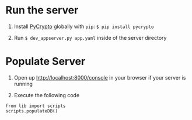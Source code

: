 # Run the server

1. Install [PyCrypto](https://www.dlitz.net/software/pycrypto/) globally with `pip`: `$ pip install pycrypto`

2. Run `$ dev_appserver.py app.yaml` inside of the server directory

# Populate Server

1. Open up [http://localhost:8000/console](http://localhost:8000/console) in your browser if your server is running

2. Execute the following code

```
from lib import scripts
scripts.populateDB()
```

